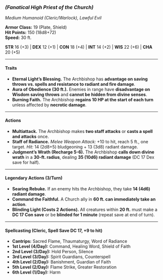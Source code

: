 ### _(Fanatical High Priest of the Church)_

_Medium Humanoid (Cleric/Warlock), Lawful Evil_

**Armor Class:** 19 (Plate, Shield)  
**Hit Points:** 150 (18d8+72)  
**Speed:** 30 ft.

**STR** 16 (+3) | **DEX** 12 (+1) | **CON** 18 (+4) | **INT** 14 (+2) | **WIS** 22 (+6) | **CHA** 20 (+5)

---

#### **Traits**
- **Eternal Light’s Blessing.** The Archbishop has **advantage on saving throws vs. spells and resistance to radiant and fire damage**.
- **Aura of Obedience (30 ft.).** Enemies in range have **disadvantage on Wisdom saving throws** and **cannot be hidden from divine senses**.
- **Burning Faith.** The Archbishop **regains 10 HP at the start of each turn** unless affected by **necrotic damage**.

---

#### **Actions**
- **Multiattack.** The Archbishop makes **two staff attacks** or **casts a spell and attacks** once.
- **Staff of Radiance.** _Melee Weapon Attack:_ +10 to hit, reach 5 ft., one target. _Hit:_ 14 (2d8+5) bludgeoning + 13 (3d8) radiant damage.
- **Judgment’s Wrath (Recharge 5-6).** The Archbishop **calls down divine wrath** in a **30-ft. radius**, dealing **35 (10d6) radiant damage** (DC 17 Dex save for half).

---

#### **Legendary Actions (3/Turn)**
- **Searing Rebuke.** If an enemy hits the Archbishop, they take **14 (4d6) radiant damage**.
- **Command the Faithful.** A Church ally in **60 ft. can immediately take an action**.
- **Blinding Light (Costs 2 Actions).** All creatures within **20 ft.** must make a **DC 17 Con save** or be **blinded for 1 minute** (repeat save at end of turn).

---

#### **Spellcasting (Cleric, Spell Save DC 17, +9 to hit)**
- **Cantrips:** Sacred Flame, Thaumaturgy, Word of Radiance
- **1st Level (4/Day):** Command, Healing Word, Shield of Faith
- **2nd Level (3/Day):** Hold Person, Silence
- **3rd Level (3/Day):** Spirit Guardians, Counterspell
- **4th Level (2/Day):** Banishment, Guardian of Faith
- **5th Level (2/Day):** Flame Strike, Greater Restoration
- **6th Level (1/Day):** Harm